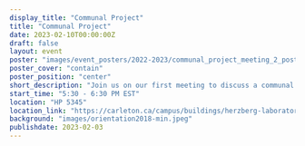 ```yaml
---
display_title: "Communal Project"
title: "Communal Project"
date: 2023-02-10T00:00:00Z
draft: false
layout: event
poster: "images/event_posters/2022-2023/communal_project_meeting_2_posters.jpg"
poster_cover: "contain"
poster_position: "center"
short_description: "Join us on our first meeting to discuss a communal project!"
start_time: "5:30 - 6:30 PM EST"
location: "HP 5345"
location_link: "https://carleton.ca/campus/buildings/herzberg-laboratories/"
background: "images/orientation2018-min.jpeg"
publishdate: 2023-02-03
---
```



